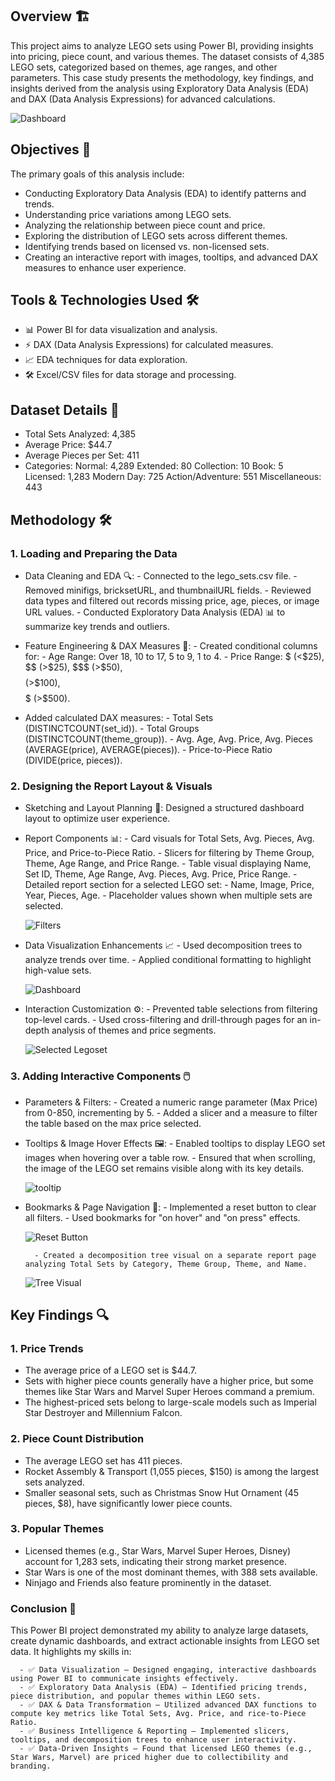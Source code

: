 ## Overview 🏗️

This project aims to analyze LEGO sets using Power BI, providing insights into pricing, piece count, and various themes. The dataset consists of 4,385 LEGO sets, categorized based on themes, age ranges, and other parameters. This case study presents the methodology, key findings, and insights derived from the analysis using Exploratory Data Analysis (EDA) and DAX (Data Analysis Expressions) for advanced calculations.

 ![Dashboard](/legoset_analysis_page-0001.jpg)

## Objectives 🎯

The primary goals of this analysis include:
- Conducting Exploratory Data Analysis (EDA) to identify patterns and trends.
- Understanding price variations among LEGO sets.
- Analyzing the relationship between piece count and price.
- Exploring the distribution of LEGO sets across different themes.
- Identifying trends based on licensed vs. non-licensed sets.
- Creating an interactive report with images, tooltips, and advanced DAX measures to enhance user experience.

## Tools & Technologies Used 🛠️

- 📊 Power BI for data visualization and analysis.
- ⚡ DAX (Data Analysis Expressions) for calculated measures.
- 📈 EDA techniques for data exploration.
- 🛠 Excel/CSV files for data storage and processing.

## Dataset Details 📂

- Total Sets Analyzed: 4,385
- Average Price: $44.7
- Average Pieces per Set: 411
- Categories: Normal: 4,289 Extended: 80 Collection: 10 Book: 5 Licensed: 1,283 Modern Day: 725 Action/Adventure: 551 Miscellaneous: 443

## Methodology 🛠️

### 1. Loading and Preparing the Data

- Data Cleaning and EDA 🔍:
        - Connected to the lego_sets.csv file.
        - Removed minifigs, bricksetURL, and thumbnailURL fields.
        - Reviewed data types and filtered out records missing price, age, pieces, or image URL values.
        - Conducted Exploratory Data Analysis (EDA) 📊 to summarize key trends and outliers.

- Feature Engineering & DAX Measures 📌:
        - Created conditional columns for:
            - Age Range: Over 18, 10 to 17, 5 to 9, 1 to 4.
            - Price Range: $ (<$25), $$ (>$25), $$$ (>$50), $$$$ (>$100), $$$$$ (>$500).
  
- Added calculated DAX measures:
        - Total Sets (DISTINCTCOUNT(set_id)).
        - Total Groups (DISTINCTCOUNT(theme_group)).
        - Avg. Age, Avg. Price, Avg. Pieces (AVERAGE(price), AVERAGE(pieces)).
        - Price-to-Piece Ratio (DIVIDE(price, pieces)).
  
### 2. Designing the Report Layout & Visuals 

- Sketching and Layout Planning 📝: Designed a structured dashboard layout to optimize user experience.

- Report Components 📊: 
        - Card visuals for Total Sets, Avg. Pieces, Avg. Price, and Price-to-Piece Ratio.
        - Slicers for filtering by Theme Group, Theme, Age Range, and Price Range.
        - Table visual displaying Name, Set ID, Theme, Age Range, Avg. Pieces, Avg. Price, Price Range.
        - Detailed report section for a selected LEGO set:
             - Name, Image, Price, Year, Pieces, Age.
             - Placeholder values shown when multiple sets are selected.

  ![Filters](/filters_applied.jpg)

- Data Visualization Enhancements 📈
        - Used decomposition trees to analyze trends over time.
        - Applied conditional formatting to highlight high-value sets.

  ![Dashboard](/legoset_analysis_page-0002.jpg)

- Interaction Customization ⚙️:
        - Prevented table selections from filtering top-level cards.
        - Used cross-filtering and drill-through pages for an in-depth analysis of themes and price segments.

   ![Selected Legoset](/selected_legoset.jpg)

### 3. Adding Interactive Components 🖱️

- Parameters & Filters:
        - Created a numeric range parameter (Max Price) from 0-850, incrementing by 5.
        - Added a slicer and a measure to filter the table based on the max price selected.

- Tooltips & Image Hover Effects 🖼️:
        - Enabled tooltips to display LEGO set images when hovering over a table row.
        - Ensured that when scrolling, the image of the LEGO set remains visible along with its key details.

  ![tooltip](/tootlip_legoset.jpg)

- Bookmarks & Page Navigation 🔄:
        - Implemented a reset button to clear all filters.
        - Used bookmarks for "on hover" and "on press" effects.

  ![Reset Button](/reset_button.jpg)
  
        - Created a decomposition tree visual on a separate report page analyzing Total Sets by Category, Theme Group, Theme, and Name.

  ![Tree Visual](/exploring_categories.jpg)
        
## Key Findings 🔍

### 1. Price Trends
- The average price of a LEGO set is $44.7.
- Sets with higher piece counts generally have a higher price, but some themes like Star Wars and Marvel Super Heroes command a premium.
- The highest-priced sets belong to large-scale models such as Imperial Star Destroyer and Millennium Falcon.

### 2. Piece Count Distribution
- The average LEGO set has 411 pieces.
- Rocket Assembly & Transport (1,055 pieces, $150) is among the largest sets analyzed.
- Smaller seasonal sets, such as Christmas Snow Hut Ornament (45 pieces, $8), have significantly lower piece counts.

### 3. Popular Themes
- Licensed themes (e.g., Star Wars, Marvel Super Heroes, Disney) account for 1,283 sets, indicating their strong market presence.
- Star Wars is one of the most dominant themes, with 388 sets available.
- Ninjago and Friends also feature prominently in the dataset.

### Conclusion 🎯

This Power BI project demonstrated my ability to analyze large datasets, create dynamic dashboards, and extract actionable insights from LEGO set data. It highlights my skills in:

      - ✅ Data Visualization – Designed engaging, interactive dashboards using Power BI to communicate insights effectively.
      - ✅ Exploratory Data Analysis (EDA) – Identified pricing trends, piece distribution, and popular themes within LEGO sets.
      - ✅ DAX & Data Transformation – Utilized advanced DAX functions to compute key metrics like Total Sets, Avg. Price, and rice-to-Piece Ratio.
      - ✅ Business Intelligence & Reporting – Implemented slicers, tooltips, and decomposition trees to enhance user interactivity.
      - ✅ Data-Driven Insights – Found that licensed LEGO themes (e.g., Star Wars, Marvel) are priced higher due to collectibility and branding.
